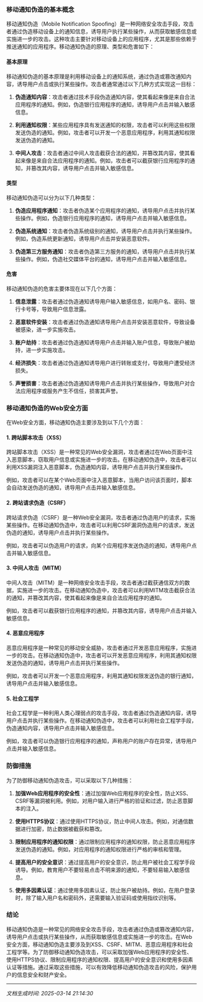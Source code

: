 ### 移动通知伪造的基本概念

移动通知伪造（Mobile Notification Spoofing）是一种网络安全攻击手段，攻击者通过伪造移动设备上的通知信息，诱导用户执行某些操作，从而获取敏感信息或实施进一步的攻击。这种攻击主要针对移动设备上的应用程序，尤其是那些依赖于推送通知的应用程序。移动通知伪造的原理、类型和危害如下：

#### 基本原理

移动通知伪造的基本原理是利用移动设备上的通知系统，通过伪造或篡改通知内容，诱导用户点击或执行某些操作。攻击者通常通过以下几种方式实现这一目标：

1. **伪造通知内容**：攻击者通过技术手段伪造通知内容，使其看起来像是来自合法应用程序的通知。例如，伪造银行应用程序的通知，诱导用户点击并输入敏感信息。

2. **利用通知权限**：某些应用程序具有发送通知的权限，攻击者可以利用这些权限发送伪造的通知。例如，攻击者可以开发一个恶意应用程序，利用其通知权限发送伪造的通知。

3. **中间人攻击**：攻击者通过中间人攻击截获合法的通知，并篡改其内容，使其看起来像是来自合法应用程序的通知。例如，攻击者可以截获银行应用程序的通知，并篡改其内容，诱导用户点击并输入敏感信息。

#### 类型

移动通知伪造可以分为以下几种类型：

1. **伪造应用程序通知**：攻击者伪造某个应用程序的通知，诱导用户点击并执行某些操作。例如，伪造银行应用程序的通知，诱导用户点击并输入敏感信息。

2. **伪造系统通知**：攻击者伪造系统级别的通知，诱导用户点击并执行某些操作。例如，伪造系统更新通知，诱导用户点击并安装恶意软件。

3. **伪造第三方服务通知**：攻击者伪造第三方服务的通知，诱导用户点击并执行某些操作。例如，伪造社交媒体平台的通知，诱导用户点击并输入敏感信息。

#### 危害

移动通知伪造的危害主要体现在以下几个方面：

1. **信息泄露**：攻击者通过伪造通知诱导用户输入敏感信息，如用户名、密码、银行卡号等，导致用户信息泄露。

2. **恶意软件安装**：攻击者通过伪造通知诱导用户点击并安装恶意软件，导致设备被感染，进一步实施攻击。

3. **账户劫持**：攻击者通过伪造通知诱导用户点击并输入账户信息，导致账户被劫持，进一步实施攻击。

4. **经济损失**：攻击者通过伪造通知诱导用户进行转账或支付，导致用户遭受经济损失。

5. **声誉损害**：攻击者通过伪造通知诱导用户点击并执行某些操作，导致用户对合法应用程序或服务产生不信任，损害其声誉。

### 移动通知伪造的Web安全方面

在Web安全方面，移动通知伪造主要涉及到以下几个方面：

#### 1. **跨站脚本攻击（XSS）**

跨站脚本攻击（XSS）是一种常见的Web安全漏洞，攻击者通过在Web页面中注入恶意脚本，窃取用户信息或实施进一步的攻击。在移动通知伪造中，攻击者可以利用XSS漏洞注入恶意脚本，伪造通知内容，诱导用户点击并执行某些操作。

例如，攻击者可以在某个Web页面中注入恶意脚本，当用户访问该页面时，脚本会自动发送伪造的通知，诱导用户点击并输入敏感信息。

#### 2. **跨站请求伪造（CSRF）**

跨站请求伪造（CSRF）是一种Web安全漏洞，攻击者通过伪造用户的请求，实施某些操作。在移动通知伪造中，攻击者可以利用CSRF漏洞伪造用户的请求，发送伪造的通知，诱导用户点击并执行某些操作。

例如，攻击者可以伪造用户的请求，向某个应用程序发送伪造的通知，诱导用户点击并输入敏感信息。

#### 3. **中间人攻击（MITM）**

中间人攻击（MITM）是一种网络安全攻击手段，攻击者通过截获通信双方的数据，实施进一步的攻击。在移动通知伪造中，攻击者可以利用MITM攻击截获合法的通知，并篡改其内容，使其看起来像是来自合法应用程序的通知。

例如，攻击者可以截获银行应用程序的通知，并篡改其内容，诱导用户点击并输入敏感信息。

#### 4. **恶意应用程序**

恶意应用程序是一种常见的移动安全威胁，攻击者通过开发恶意应用程序，实施进一步的攻击。在移动通知伪造中，攻击者可以开发恶意应用程序，利用其通知权限发送伪造的通知，诱导用户点击并执行某些操作。

例如，攻击者可以开发一个恶意应用程序，利用其通知权限发送伪造的银行通知，诱导用户点击并输入敏感信息。

#### 5. **社会工程学**

社会工程学是一种利用人类心理弱点的攻击手段，攻击者通过伪造通知内容，诱导用户点击并执行某些操作。在移动通知伪造中，攻击者可以利用社会工程学手段，伪造通知内容，诱导用户点击并输入敏感信息。

例如，攻击者可以伪造银行应用程序的通知，声称用户的账户存在异常，诱导用户点击并输入敏感信息。

### 防御措施

为了防御移动通知伪造攻击，可以采取以下几种措施：

1. **加强Web应用程序的安全性**：通过加强Web应用程序的安全性，防止XSS、CSRF等漏洞被利用。例如，对用户输入进行严格的验证和过滤，防止恶意脚本的注入。

2. **使用HTTPS协议**：通过使用HTTPS协议，防止中间人攻击。例如，对通信数据进行加密，防止数据被截获和篡改。

3. **限制应用程序的通知权限**：通过限制应用程序的通知权限，防止恶意应用程序发送伪造的通知。例如，对应用程序的通知权限进行严格的审核和管理。

4. **提高用户的安全意识**：通过提高用户的安全意识，防止用户被社会工程学手段诱导。例如，教育用户不要轻易点击不明来源的通知，不要轻易输入敏感信息。

5. **使用多因素认证**：通过使用多因素认证，防止账户被劫持。例如，在用户登录时，除了输入用户名和密码外，还需要输入验证码或使用指纹识别等。

### 结论

移动通知伪造是一种常见的网络安全攻击手段，攻击者通过伪造或篡改通知内容，诱导用户点击或执行某些操作，从而获取敏感信息或实施进一步的攻击。在Web安全方面，移动通知伪造主要涉及到XSS、CSRF、MITM、恶意应用程序和社会工程学等。为了防御移动通知伪造攻击，可以采取加强Web应用程序的安全性、使用HTTPS协议、限制应用程序的通知权限、提高用户的安全意识和使用多因素认证等措施。通过采取这些措施，可以有效降低移动通知伪造攻击的风险，保护用户的信息安全和财产安全。

---

*文档生成时间: 2025-03-14 21:14:30*


